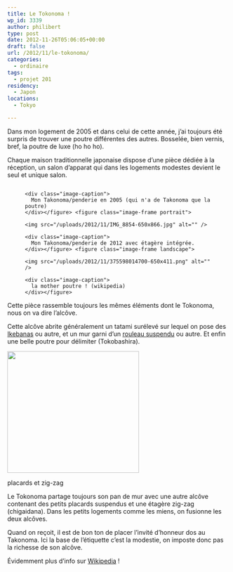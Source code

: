 ```yaml
---
title: Le Tokonoma !
wp_id: 3339
author: philibert
type: post
date: 2012-11-26T05:06:05+00:00
draft: false
url: /2012/11/le-tokonoma/
categories:
  - ordinaire
tags:
  - projet 201
residency:
  - Japon
locations:
  - Tokyo

---
```

Dans mon logement de 2005 et dans celui de cette année, j&rsquo;ai toujours été surpris de trouver une poutre différentes des autres. Bosselée, bien vernis, bref, la poutre de luxe (ho ho ho).

Chaque maison traditionnelle japonaise dispose d&rsquo;une pièce dédiée à la réception, un salon d&rsquo;apparat qui dans les logements modestes devient le seul et unique salon.

<div class="gallery-container">
  <div class="gallery">
    <figure class="image-frame landscape"> <img src="/uploads/2012/11/IMG_0266-650x487.jpg" alt="" /> 
    
    <div class="image-caption">
      Mon Takonoma/penderie en 2005 (qui n'a de Takonoma que la poutre)
    </div></figure> <figure class="image-frame portrait"> 
    
    <img src="/uploads/2012/11/IMG_8854-650x866.jpg" alt="" /> 
    
    <div class="image-caption">
      Mon Takonoma/penderie de 2012 avec étagère intégrée.
    </div></figure> <figure class="image-frame landscape"> 
    
    <img src="/uploads/2012/11/375598014700-650x411.png" alt="" /> 
    
    <div class="image-caption">
      la mother poutre ! (wikipedia)
    </div></figure>
  </div>
</div>

Cette pièce rassemble toujours les mêmes éléments dont le Tokonoma, nous on va dire l&rsquo;alcôve. 

Cette alcôve abrite généralement un tatami surélevé sur lequel on pose des <a href="http://fr.wikipedia.org/wiki/Ikebana" target="_blank">Ikebanas</a> ou autre, et un mur garni d&rsquo;un <a href="http://fr.wikipedia.org/wiki/Rouleau_suspendu" target="_blank">rouleau suspendu</a> ou autre. Et enfin une belle poutre pour délimiter (Tokobashira).

<div class="wp-caption alignleft" style="max-width: 300px">
  <img alt="" src="http://www.aisf.or.jp/~jaanus/deta/data_image/image_s/shikirichigaidana.gif" width="300" height="277" />
  
  <p class="wp-caption-text">
    placards et zig-zag
  </p>
</div>Le Tokonoma partage toujours son pan de mur avec une autre alcôve contenant des petits placards suspendus et une étagère zig-zag (chigaidana). Dans les petits logements comme les miens, on fusionne les deux alcôves.

Quand on reçoit, il est de bon ton de placer l&rsquo;invité d&rsquo;honneur dos au Takonoma. Ici la base de l&rsquo;étiquette c&rsquo;est la modestie, on imposte donc pas la richesse de son alcôve.

Évidemment plus d&rsquo;info sur <a href="http://en.wikipedia.org/wiki/Tokonoma" target="_blank">Wikipedia</a> !